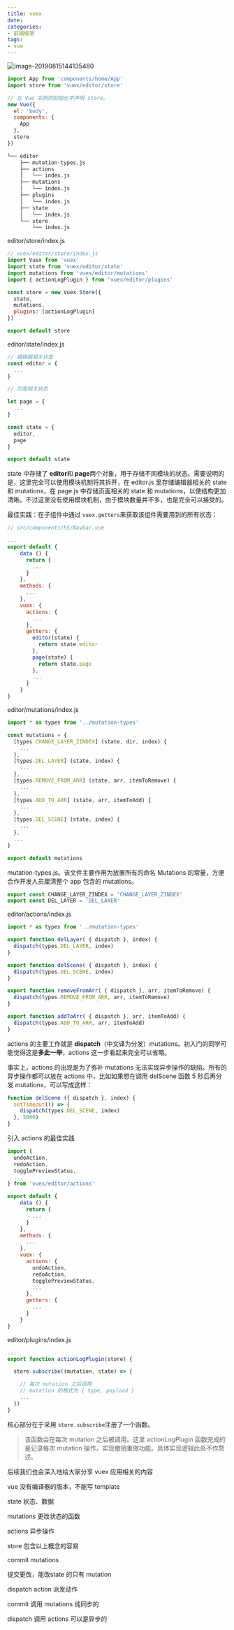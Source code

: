 ```yaml
---
title: vuex
date: 
categories:
- 前端框架
tags:
- vue
---
```



![image-20190815144135480](/images/image-20190815144135480.png)

```javascript
import App from 'components/home/App'
import store from 'vuex/editor/store'

// 在 Vue 实例的初始化中声明 store。
new Vue({
  el: 'body',
  components: {
    App
  },
  store
})
```



```bash
└── editor
    ├── mutation-types.js
    ├── actions
    │   └── index.js
    ├── mutations
    │   └── index.js
    ├── plugins
    │   └── index.js
    ├── state
    │   └── index.js
    └── store
        └── index.js

```



editor/store/index.js

```javascript
// vuex/editor/store/index.js
import Vuex from 'vuex'
import state from 'vuex/editor/state'
import mutations from 'vuex/editor/mutations'
import { actionLogPlugin } from 'vuex/editor/plugins'

const store = new Vuex.Store({
  state,
  mutations,
  plugins: [actionLogPlugin]
})

export default store
```

editor/state/index.js

```javascript
// 编辑器相关状态
const editor = {
  ...
}

// 页面相关状态

let page = {
  ...
}

const state = {
  editor,
  page
}

export default state
```



state 中存储了 **editor**和 **page**两个对象，用于存储不同模块的状态。需要说明的是，这里完全可以使用模块机制将其拆开，在 editor.js 里存储编辑器相关的 state 和 mutations，在 page.js 中存储页面相关的 state 和 mutations，以使结构更加清晰。不过这里没有使用模块机制，由于模块数量并不多，也是完全可以接受的。



最佳实践：在子组件中通过 `vuex.getters`来获取该组件需要用到的所有状态：

```javascript
// src/components/h5/Navbar.vue

...
export default {
    data () {
      return {
        ...
      }
    },
    methods: {
      ...
    },
    vuex: {
      actions: {
        ...
      },
      getters: {
        editor(state) {
          return state.editor
        },
        page(state) {
          return state.page
        },
        ...
      }
    }
}
```



editor/mutations/index.js 

```javascript
import * as types from '../mutation-types'

const mutations = {
  [types.CHANGE_LAYER_ZINDEX] (state, dir, index) {
    ...
  },
  [types.DEL_LAYER] (state, index) {
    ...
  },
  [types.REMOVE_FROM_ARR] (state, arr, itemToRemove) {
    ...
  },
  [types.ADD_TO_ARR] (state, arr, itemToAdd) {
    ...
  },
  [types.DEL_SCENE] (state, index) {
    ...
  },
  ...
}

export default mutations
```

 mutation-types.js。该文件主要作用为放置所有的命名 Mutations 的常量，方便合作开发人员厘清整个 app 包含的 mutations。

```javascript
export const CHANGE_LAYER_ZINDEX = 'CHANGE_LAYER_ZINDEX'
export const DEL_LAYER = 'DEL_LAYER'
```





editor/actions/index.js

```javascript
import * as types from '../mutation-types'

export function delLayer( { dispatch }, index) {
  dispatch(types.DEL_LAYER, index)
}

export function delScene( { dispatch }, index) {
  dispatch(types.DEL_SCENE, index)
}

export function removeFromArr( { dispatch }, arr, itemToRemove) {
  dispatch(types.REMOVE_FROM_ARR, arr, itemToRemove)
}

export function addToArr( { dispatch }, arr, itemToAdd) {
  dispatch(types.ADD_TO_ARR, arr, itemToAdd)
}
```



actions 的主要工作就是 **dispatch**（中文译为分发）mutations。初入门的同学可能觉得这是**多此一举**，actions 这一步看起来完全可以省略。

事实上，actions 的出现是为了弥补 mutations 无法实现异步操作的缺陷。所有的异步操作都可以放在 actions 中，比如如果想在调用 delScene 函数 5 秒后再分发 mutations，可以写成这样：

```javascript
function delScene ({ dispatch }, index) {
  setTimeout(() => {
    dispatch(types.DEL_SCENE, index)
  }, 5000)
}
```



引入 actions 的最佳实践

```javascript
import { 
  undoAction, 
  redoAction,
  togglePreviewStatus,
  ...
} from 'vuex/editor/actions'

export default {
    data () {
      return {
        ...
      }
    },
    methods: {
      ...
    },
    vuex: {
      actions: {
        undoAction,
        redoAction,
        togglePreviewStatus,
        ...
      },
      getters: {
        ...
      }
    }
}
```



editor/plugins/index.js

```javascript
...
export function actionLogPlugin(store) {

  store.subscribe((mutation, state) => {

    // 每次 mutation 之后调用
    // mutation 的格式为 { type, payload }
    ...
  })
}
```

核心部分在于采用 `store.subscribe`注册了一个函数。

> 该函数会在每次 mutation 之后被调用。这里 actionLogPlugin 函数完成的是记录每次 mutation 操作，实现撤销重做功能。具体实现逻辑此处不作赘述。

后续我们也会深入地给大家分享 vuex 应用相关的内容









vue 没有编译器的版本，不能写 template



state 状态、数据

mutations 更改状态的函数

actions 异步操作

store 包含以上概念的容易



commit mutations

提交更改，能改state 的只有 mutation

dispatch action 派发动作



commit 调用  mutations 纯同步的

dispatch 调用 actions 可以是异步的